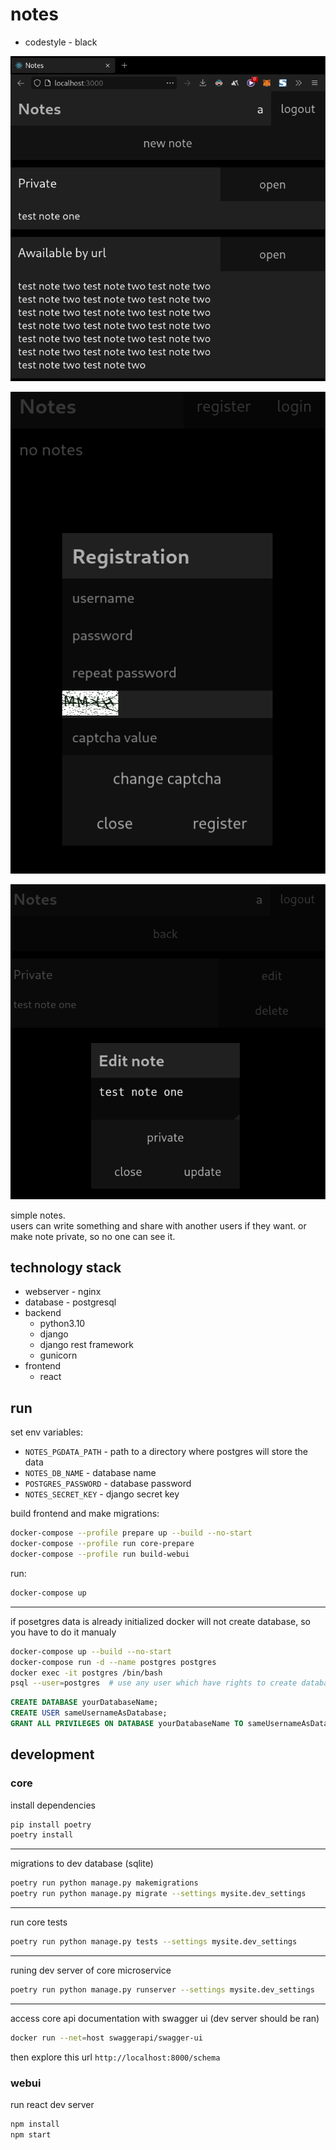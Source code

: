 # notes
- codestyle - black

![](https://raw.githubusercontent.com/e9000000000/notes/main/imgs/main.png)

![](https://raw.githubusercontent.com/e9000000000/notes/main/imgs/reg.png)

![](https://raw.githubusercontent.com/e9000000000/notes/main/imgs/edit.png)

simple notes.  
users can write something and share with another users if they want.
or make note private, so no one can see it.

## technology stack
- webserver - nginx
- database - postgresql
- backend
    - python3.10
    - django
    - django rest framework
    - gunicorn
- frontend
    - react

## run
set env variables:
- `NOTES_PGDATA_PATH` - path to a directory where postgres will store the data
- `NOTES_DB_NAME` - database name
- `POSTGRES_PASSWORD` - database password
- `NOTES_SECRET_KEY` - django secret key

build frontend and make migrations:
```bash
docker-compose --profile prepare up --build --no-start
docker-compose --profile run core-prepare
docker-compose --profile run build-webui
```

run:
```bash
docker-compose up
```

---
if posetgres data is already initialized docker will not create database, so you have to do it manualy
```bash
docker-compose up --build --no-start
docker-compose run -d --name postgres postgres
docker exec -it postgres /bin/bash
psql --user=postgres  # use any user which have rights to create database and another user
```
```sql
CREATE DATABASE yourDatabaseName;
CREATE USER sameUsernameAsDatabase;
GRANT ALL PRIVILEGES ON DATABASE yourDatabaseName TO sameUsernameAsDatabase;
```

## development
### core
install dependencies
```bash
pip install poetry
poetry install
```

---
migrations to dev database (sqlite)
```bash
poetry run python manage.py makemigrations
poetry run python manage.py migrate --settings mysite.dev_settings
```

---
run core tests
```bash
poetry run python manage.py tests --settings mysite.dev_settings
```

---
runing dev server of core microservice
```bash
poetry run python manage.py runserver --settings mysite.dev_settings
```

---
access core api documentation with swagger ui (dev server should be ran)
```bash
docker run --net=host swaggerapi/swagger-ui
```
then explore this url `http://localhost:8000/schema`

### webui
run react dev server
```bash
npm install
npm start
```
